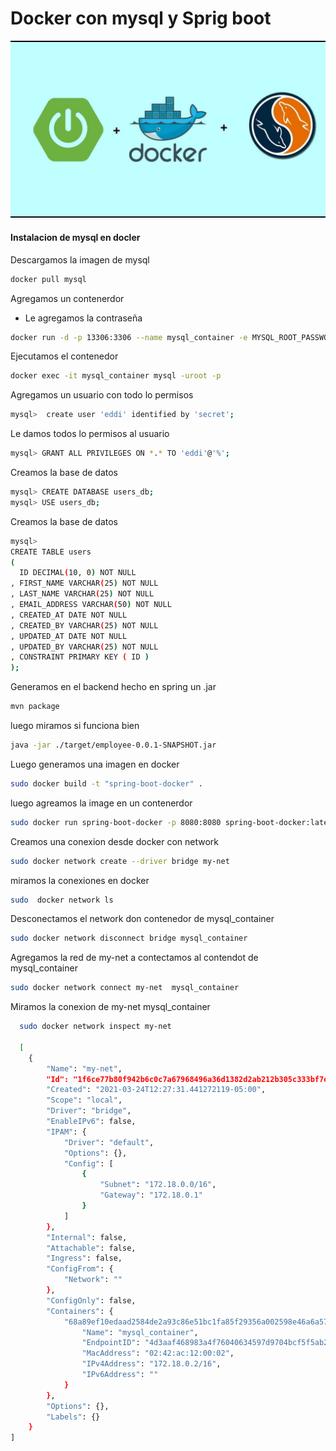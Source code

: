 # Docker con mysql y Sprig boot

![plot](./img/maxresdefault.jpg) 


#### Instalacion de mysql en docler

Descargamos la imagen de mysql

```sh
docker pull mysql
```

Agregamos un contenerdor  

- Le agregamos la contraseña

```sh
docker run -d -p 13306:3306 --name mysql_container -e MYSQL_ROOT_PASSWORD=secret mysql --character-set-server=utf8mb4 --collation-server=utf8mb4_unicode_ci
```

Ejecutamos el contenedor

```sh
docker exec -it mysql_container mysql -uroot -p
```
Agregamos un usuario con todo lo permisos

```sh
mysql>  create user 'eddi' identified by 'secret';
```

Le damos todos lo permisos al usuario

```sh
mysql> GRANT ALL PRIVILEGES ON *.* TO 'eddi'@'%';
```

Creamos la base de datos 

```sh
mysql> CREATE DATABASE users_db;
mysql> USE users_db;
```

Creamos la base de datos
```sh
mysql> 
CREATE TABLE users 
( 
  ID DECIMAL(10, 0) NOT NULL 
, FIRST_NAME VARCHAR(25) NOT NULL 
, LAST_NAME VARCHAR(25) NOT NULL 
, EMAIL_ADDRESS VARCHAR(50) NOT NULL 
, CREATED_AT DATE NOT NULL 
, CREATED_BY VARCHAR(25) NOT NULL 
, UPDATED_AT DATE NOT NULL 
, UPDATED_BY VARCHAR(25) NOT NULL 
, CONSTRAINT PRIMARY KEY ( ID ) 
);

```

Generamos en el backend hecho en spring un .jar

```sh
mvn package
```

luego miramos si funciona bien 
```sh
java -jar ./target/employee-0.0.1-SNAPSHOT.jar
```

Luego generamos una imagen en docker

```sh
sudo docker build -t "spring-boot-docker" .
```

luego agreamos la image en un contenerdor 

```sh 
sudo docker run spring-boot-docker -p 8080:8080 spring-boot-docker:latest
```

Creamos una conexion desde docker con network 

```sh
sudo docker network create --driver bridge my-net
```

miramos la conexiones en docker 

```sh 
sudo  docker network ls
```

Desconectamos el network don contenedor de mysql_container

```sh
sudo docker network disconnect bridge mysql_container
```

Agregamos la red de my-net a contectamos al contendot de mysql_container

```sh
sudo docker network connect my-net  mysql_container
```

Miramos la conexion de my-net mysql_container

```sh
  sudo docker network inspect my-net

  [
    {
        "Name": "my-net",
        "Id": "1f6ce77b80f942b6c0c7a67968496a36d1382d2ab212b305c333bf7ef562dbee",
        "Created": "2021-03-24T12:27:31.441272119-05:00",
        "Scope": "local",
        "Driver": "bridge",
        "EnableIPv6": false,
        "IPAM": {
            "Driver": "default",
            "Options": {},
            "Config": [
                {
                    "Subnet": "172.18.0.0/16",
                    "Gateway": "172.18.0.1"
                }
            ]
        },
        "Internal": false,
        "Attachable": false,
        "Ingress": false,
        "ConfigFrom": {
            "Network": ""
        },
        "ConfigOnly": false,
        "Containers": {
            "68a89ef10edaad2584de2a93c86e51bc1fa85f29356a002598e46a6a57bd2cc4": {
                "Name": "mysql_container",
                "EndpointID": "4d3aaf468983a4f76040634597d9704bcf5f5ab2a3b1c3ac27dce34e5691fe9d",
                "MacAddress": "02:42:ac:12:00:02",
                "IPv4Address": "172.18.0.2/16",
                "IPv6Address": ""
            }
        },
        "Options": {},
        "Labels": {}
    }
]

```
